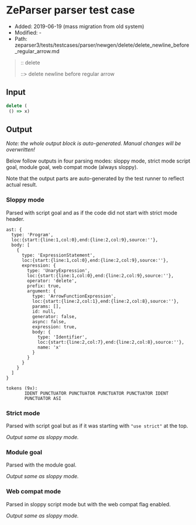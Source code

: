 # ZeParser parser test case

- Added: 2019-06-19 (mass migration from old system)
- Modified: -
- Path: zeparser3/tests/testcases/parser/newgen/delete/delete_newline_before_regular_arrow.md

> :: delete
>
> ::> delete newline before regular arrow

## Input

`````js
delete ( 
 () => x)
`````

## Output

_Note: the whole output block is auto-generated. Manual changes will be overwritten!_

Below follow outputs in four parsing modes: sloppy mode, strict mode script goal, module goal, web compat mode (always sloppy).

Note that the output parts are auto-generated by the test runner to reflect actual result.

### Sloppy mode

Parsed with script goal and as if the code did not start with strict mode header.

`````
ast: {
  type: 'Program',
  loc:{start:{line:1,col:0},end:{line:2,col:9},source:''},
  body: [
    {
      type: 'ExpressionStatement',
      loc:{start:{line:1,col:0},end:{line:2,col:9},source:''},
      expression: {
        type: 'UnaryExpression',
        loc:{start:{line:1,col:0},end:{line:2,col:9},source:''},
        operator: 'delete',
        prefix: true,
        argument: {
          type: 'ArrowFunctionExpression',
          loc:{start:{line:2,col:1},end:{line:2,col:8},source:''},
          params: [],
          id: null,
          generator: false,
          async: false,
          expression: true,
          body: {
            type: 'Identifier',
            loc:{start:{line:2,col:7},end:{line:2,col:8},source:''},
            name: 'x'
          }
        }
      }
    }
  ]
}

tokens (9x):
       IDENT PUNCTUATOR PUNCTUATOR PUNCTUATOR PUNCTUATOR IDENT
       PUNCTUATOR ASI
`````

### Strict mode

Parsed with script goal but as if it was starting with `"use strict"` at the top.

_Output same as sloppy mode._

### Module goal

Parsed with the module goal.

_Output same as sloppy mode._

### Web compat mode

Parsed in sloppy script mode but with the web compat flag enabled.

_Output same as sloppy mode._

